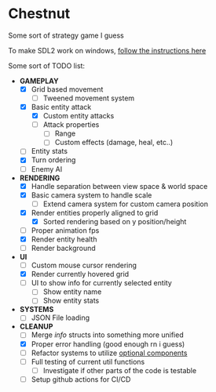 # Chestnut

Some sort of strategy game I guess

To make SDL2 work on windows, [follow the instructions here](https://github.com/Rust-SDL2/rust-sdl2#windows-msvc)

Some sort of TODO list:

- **GAMEPLAY**
  - [x] Grid based movement
    - [ ] Tweened movement system
  - [x] Basic entity attack
    - [x] Custom entity attacks
    - [ ] Attack properties
      - [ ] Range
      - [ ] Custom effects (damage, heal, etc..)
  - [ ] Entity stats
  - [x] Turn ordering
  - [ ] Enemy AI
- **RENDERING**
  - [x] Handle separation between view space & world space
  - [x] Basic camera system to handle scale
    - [ ] Extend camera system for custom camera position
  - [x] Render entities properly aligned to grid
    - [x] Sorted rendering based on y position/height
  - [ ] Proper animation fps
  - [x] Render entity health
  - [ ] Render background
- **UI**
  - [ ] Custom mouse cursor rendering
  - [x] Render currently hovered grid
  - [ ] UI to show info for currently selected entity
    - [ ] Show entity name
    - [ ] Show entity stats
- **SYSTEMS**
  - [ ] JSON File loading
- **CLEANUP**
  - [ ] Merge _info_ structs into something more unified
  - [x] Proper error handling (good enough rn i guess)
  - [ ] Refactor systems to utilize [optional components](https://specs.amethyst.rs/docs/tutorials/08_join.html)
  - [ ] Full testing of current util functions
    - [ ] Investigate if other parts of the code is testable
  - [ ] Setup github actions for CI/CD